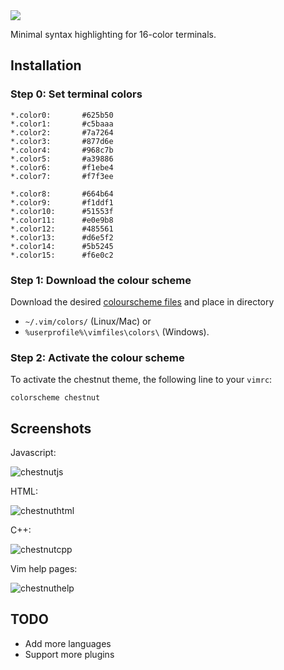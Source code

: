 <img src="https://github.com/NerdyPepper/chestnut.vim/blob/master/images/chesnut.png">

Minimal syntax highlighting for 16-color terminals.

## Installation

### Step 0: Set terminal colors

	*.color0:       #625b50
	*.color1:       #c5baaa
	*.color2:       #7a7264
	*.color3:       #877d6e
	*.color4:       #968c7b
	*.color5:       #a39886
	*.color6:       #f1ebe4
	*.color7:       #f7f3ee

	*.color8:       #664b64
	*.color9:       #f1ddf1
	*.color10:      #51553f
	*.color11:      #e0e9b8
	*.color12:      #485561
	*.color13:      #d6e5f2
	*.color14:      #5b5245
	*.color15:      #f6e0c2



### Step 1: Download the colour scheme

Download the desired [colourscheme files](https://github.com/nerdypepper/chestnut.vim/tree/master/colors) and place in directory
- `~/.vim/colors/` (Linux/Mac) or
- `%userprofile%\vimfiles\colors\` (Windows).

### Step 2: Activate the colour scheme

To activate the chestnut theme, the following line to your `vimrc`:

`colorscheme chestnut`

## Screenshots

Javascript:

![chestnutjs](https://0x0.st/sNfp.png)


HTML:

![chestnuthtml](https://0x0.st/sNff.png)


C++:

![chestnutcpp](https://0x0.st/sNft.png)


Vim help pages:

![chestnuthelp](https://0x0.st/sNfW.png)


## TODO

- Add more languages
- Support more plugins
